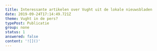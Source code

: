 ```yaml
---
title: Interessante artikelen over Vught uit de lokale nieuwsbladen
date: 2019-09-24T17:14:49.721Z
theme: Vught in de pers?
typePost: Publicatie
group: none
status: 1
answered: false
content: '![]()'
---
```


